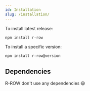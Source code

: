 ```yaml
---
id: Installation
slug: /installation/
---
```


To install latest release:

```bash
npm install r-row
```

To install a specific version:

```bash
npm install r-row@version
```

## Dependencies

R-ROW don't use any dependencies 😃
